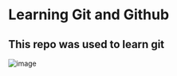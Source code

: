 # Learning Git and Github

## This repo was used to learn git

![image](https://user-images.githubusercontent.com/97998177/151297561-3b4f9cec-66d5-4858-b285-1ab6a86ea18e.png)

